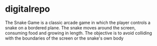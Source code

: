 # digitalrepo
The Snake Game is a classic arcade game in which the player controls a snake on a
bordered plane. The snake moves around the screen, consuming food and growing in
length. The objective is to avoid colliding with the boundaries of the screen or the
snake's own body
